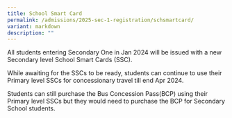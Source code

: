 ```yaml
---
title: School Smart Card
permalink: /admissions/2025-sec-1-registration/schsmartcard/
variant: markdown
description: ""
---
```

All students entering Secondary One in Jan 2024 will be issued with a new Secondary level School Smart Cards (SSC).

While awaiting for the SSCs to be ready, students can continue to use their Primary level SSCs for concessionary travel till end Apr 2024.

Students can still purchase the Bus Concession Pass(BCP) using their Primary level SSCs but they would need to purchase the BCP for Secondary School students.